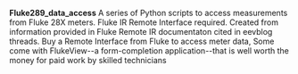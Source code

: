 **Fluke289_data_access**
A series of Python scripts to access measurements from Fluke 28X meters. Fluke IR Remote Interface required. Created from information provided in Fluke Remote IR documentaton cited in eevblog threads. Buy a Remote Interface from Fluke to access meter data, Some come with FlukeView--a form-completion application--that is well worth the money for paid work by skilled technicians
